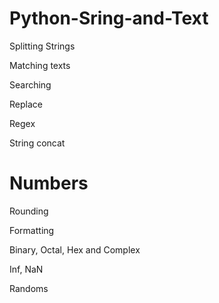 # Python-Sring-and-Text

 Splitting Strings
 
 Matching texts
 
 Searching
 
 Replace
 
 Regex
 
 String concat

# Numbers
  
  Rounding
  
  Formatting
  
  Binary, Octal, Hex and Complex
  
  Inf, NaN
  
  Randoms
  
